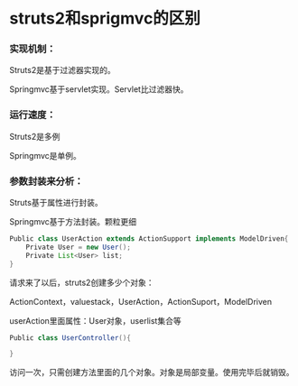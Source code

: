 # struts2和sprigmvc的区别

### 实现机制：

Struts2是基于过滤器实现的。

Springmvc基于servlet实现。Servlet比过滤器快。



### 运行速度：

Struts2是多例

Springmvc是单例。



### 参数封装来分析：

Struts基于属性进行封装。

Springmvc基于方法封装。颗粒更细

```java
Public class UserAction extends ActionSupport implements ModelDriven{
	Private User = new User();
	Private List<User> list;
}

```

请求来了以后，struts2创建多少个对象：

ActionContext，valuestack，UserAction，ActionSuport，ModelDriven

userAction里面属性：User对象，userlist集合等

```java
Public class UserController(){

}
```

访问一次，只需创建方法里面的几个对象。对象是局部变量。使用完毕后就销毁。



